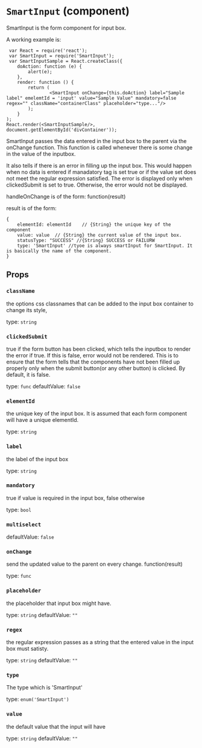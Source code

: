 `SmartInput` (component)
========================

SmartInput is the form component for input box.

A working example is:
```
 var React = require('react');
 var SmartInput = require('SmartInput');
 var SmartInputSample = React.createClass({
	doAction: function (e) {
		alert(e);
	},
	render: function () {
		return (
				<SmartInput onChange={this.doAction} label="Sample label" emelemtId = 'input' value="Sample Value" mandatory=false regex="" className="containerClass" placeholder="type..."/>
		);
	}
);
React.render(<SmartInputSample/>, document.getElementById('divContainer'));
```

SmartInput passes the data entered in the input box to the parent via the onChange function. This function is called whenever there is some change in the value of the inputbox.

It also tells if there is an error in filling up the input box. This would happen when no data is entered if manadatory tag is set true or if the value set does not meet the regular expression satisfied.
The error is displayed only when clickedSubmit is set to true. Otherwise, the error would not be displayed.

handleOnChange is of the form:
function(result)

result is of the form:
```
{
	elementId: elementId    // {String} the unique key of the component
	value: value  // {String} the current value of the input box.
	statusType: "SUCCESS" //{String} SUCCESS or FAILURW
	type: 'SmartInput' //tyoe is always smartInput for SmartInput. It is basically the name of the component.
}
```

Props
-----

### `className`

the options css classnames that can be added to the input box container to change its style,

type: `string`


### `clickedSubmit`

true if the form button has been clicked, which tells the inputbox to render the error if true. If this is false, error would not be rendered. This is to ensure that the form tells that the components have not been filled up properly only when the submit button(or any other button) is clicked. By default, it is false.

type: `func`
defaultValue: `false`


### `elementId`

the unique key of the input box. It is assumed that each form component will have a unique elementId.

type: `string`


### `label`

the label of the input box

type: `string`


### `mandatory`

true if value is required in the input box, false otherwise

type: `bool`


### `multiselect`

defaultValue: `false`


### `onChange`

send the updated value to the parent on every change. function(result)

type: `func`


### `placeholder`

the placeholder that input box might have.

type: `string`
defaultValue: `""`


### `regex`

the regular expression passes as a string that the entered value in the input box must satisty.

type: `string`
defaultValue: `""`


### `type`

The type which is 'SmartInput'

type: `enum('SmartInput')`


### `value`

the default value that the input will have

type: `string`
defaultValue: `""`

